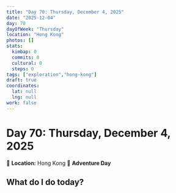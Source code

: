 ```yaml
---
title: "Day 70: Thursday, December 4, 2025"
date: "2025-12-04"
day: 70
dayOfWeek: "Thursday"
location: "Hong Kong"
photos: []
stats:
  kimbap: 0
  commits: 0
  cultural: 0
  steps: 0
tags: ["exploration","hong-kong"]
draft: true
coordinates:
  lat: null
  lng: null
work: false
---
```

# Day 70: Thursday, December 4, 2025

📍 **Location:** Hong Kong
🎒 **Adventure Day**

## What do I do today?


